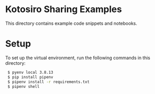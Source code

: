 Kotosiro Sharing Examples
==============================

 This directory contains example code snippets and notebooks.

Setup
==============================

 To set up the virtual environment, run the following commands in this directory:
 
 ```bash
  $ pyenv local 3.8.13
  $ pip install pipenv
  $ pipenv install -r requirements.txt
  $ pipenv shell
 ```

